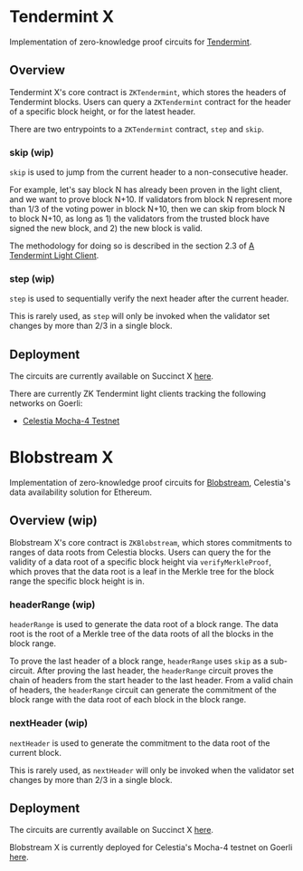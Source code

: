 # Tendermint X
Implementation of zero-knowledge proof circuits for [Tendermint](https://tendermint.com/).

## Overview
Tendermint X's core contract is `ZKTendermint`, which stores the headers of Tendermint blocks. Users can query a `ZKTendermint` contract for the header of a specific block height, or for the latest header.

There are two entrypoints to a `ZKTendermint` contract, `step` and `skip`.

### skip (wip)
`skip` is used to jump from the current header to a non-consecutive header. 

For example, let's say block N has already been proven in the light client, and we want to prove block N+10. If validators from block N represent more than 1/3 of the voting power in block N+10, then we can skip from block N to block N+10, as long as 1) the validators from the trusted block have signed the new block, and 2) the new block is valid.

The methodology for doing so is described in the section 2.3 of [A Tendermint Light Client](https://arxiv.org/pdf/2010.07031.pdf).

### step (wip)
`step` is used to sequentially verify the next header after the current header.

This is rarely used, as `step` will only be invoked when the validator set changes by more than 2/3 in a single block.

## Deployment
The circuits are currently available on Succinct X [here](https://alpha.succinct.xyz/succinctlabs/zkqgb/releases).

There are currently ZK Tendermint light clients tracking the following networks on Goerli:
- [Celestia Mocha-4 Testnet](https://goerli.etherscan.io/address/0x67ea962864cdad3f2202118dc6f65ff510f7bb4d)


# Blobstream X
Implementation of zero-knowledge proof circuits for [Blobstream](https://docs.celestia.org/nodes/blobstream-intro/), Celestia's data availability solution for Ethereum.

## Overview (wip)
Blobstream X's core contract is `ZKBlobstream`, which stores commitments to ranges of data roots from Celestia blocks. Users can query the for the validity of a data root of a specific block height via `verifyMerkleProof`, which proves that the data root is a leaf in the Merkle tree for the block range the specific block height is in.

### headerRange (wip)
`headerRange` is used to generate the data root of a block range. The data root is the root of a Merkle tree of the data roots of all the blocks in the block range. 

To prove the last header of a block range, `headerRange` uses `skip` as a sub-circuit. After proving the last header, the `headerRange` circuit proves the chain of headers from the start header to the last header. From a valid chain of headers, the `headerRange` circuit can generate the commitment of the block range with the data root of each block in the block range.

### nextHeader (wip)
`nextHeader` is used to generate the commitment to the data root of the current block.

This is rarely used, as `nextHeader` will only be invoked when the validator set changes by more than 2/3 in a single block.


## Deployment
The circuits are currently available on Succinct X [here](https://alpha.succinct.xyz/succinctlabs/zkqgb/releases).

Blobstream X is currently deployed for Celestia's Mocha-4 testnet on Goerli [here](https://goerli.etherscan.io/address/0x67ea962864cdad3f2202118dc6f65ff510f7bb4d).
